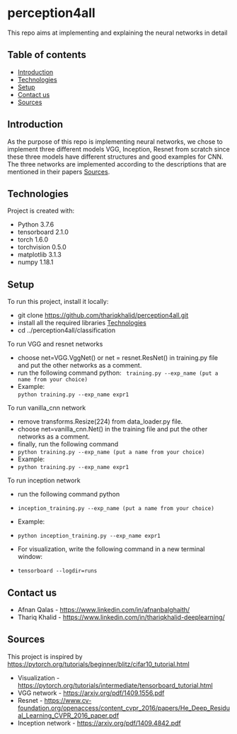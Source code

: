 # perception4all
This repo aims at implementing and explaining the neural networks in detail
## Table of contents
* [Introduction](#introduction)
* [Technologies](#technologies)
* [Setup](#setup)
* [Contact us](#contact-us)
* [Sources](#sources)

## Introduction
As the purpose of this repo is implementing neural networks, we chose to implement three different models VGG, Inception, Resnet from scratch since these three models have different structures and good examples for CNN. The three networks are implemented according to the descriptions that are mentioned in their papers [Sources](#sources). 

## Technologies
Project is created with:
* Python 3.7.6
* tensorboard 2.1.0  
* torch 1.6.0              
* torchvision 0.5.0 
* matplotlib 3.1.3 
* numpy 1.18.1 


## Setup
To run this project, install it locally:
* git clone https://github.com/thariqkhalid/perception4all.git
* install all the required libraries [Technologies](#technologies)
* cd ../perception4all/classification


To run VGG and resnet networks
* choose net=VGG.VggNet() or net = resnet.ResNet() in training.py file and put the other networks as a comment. 
* run the following command python: 
 ``` training.py --exp_name (put a name from your choice)```
* Example:  
 ```python training.py --exp_name expr1```

To run vanilla_cnn network  
* remove transforms.Resize(224) from data_loader.py file.
* choose net=vanilla_cnn.Net() in the training file and put the other networks as a comment. 
* finally, run the following command 
* ```python training.py --exp_name (put a name from your choice)```
* Example: 
* ```python training.py --exp_name expr1```

To run inception network 
* run the following command python 
* ```inception_training.py --exp_name (put a name from your choice)```
* Example: 
* ```python inception_training.py --exp_name expr1```

* For visualization, write the following command in a new terminal window:
* ```tensorboard --logdir=runs```

## Contact us
* Afnan Qalas - https://www.linkedin.com/in/afnanbalghaith/
* Thariq Khalid - https://www.linkedin.com/in/thariqkhalid-deeplearning/

## Sources
This project is inspired by https://pytorch.org/tutorials/beginner/blitz/cifar10_tutorial.html
- Visualization - https://pytorch.org/tutorials/intermediate/tensorboard_tutorial.html
- VGG network - https://arxiv.org/pdf/1409.1556.pdf
- Resnet - https://www.cv-foundation.org/openaccess/content_cvpr_2016/papers/He_Deep_Residual_Learning_CVPR_2016_paper.pdf
- Inception network - https://arxiv.org/pdf/1409.4842.pdf

